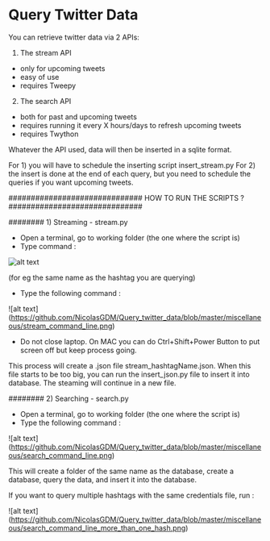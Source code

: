 # Query Twitter Data

You can retrieve twitter data via 2 APIs:


1) The stream API
- only for upcoming tweets
- easy of use
- requires Tweepy

2) The search API
- both for past and upcoming tweets
- requires running it every X hours/days to refresh upcoming tweets
- requires Twython

Whatever the API used, data will then be inserted in a sqlite format.

For 1) you will have to schedule the inserting script insert_stream.py
For 2) the insert is done at the end of each query, but you need to schedule the queries if you want upcoming tweets.



############################## HOW TO RUN THE SCRIPTS ? ##############################

######## 1) Streaming - stream.py 
- Open a terminal, go to working folder (the one where the script is)
- Type command :

![alt text](https://github.com/NicolasGDM/Query_twitter_data/blob/master/miscellaneous/create_dir.png)

(for eg the same name as the hashtag you are querying)

- Type the following command : 

![alt text]
(https://github.com/NicolasGDM/Query_twitter_data/blob/master/miscellaneous/stream_command_line.png)

- Do not close laptop. On MAC you can do Ctrl+Shift+Power Button to put screen off but keep process going.


This process will create a .json file stream_hashtagName.json. When this file starts to be too big, you can run the insert_json.py file to insert it into database. The steaming will continue in a new file.



######## 2) Searching - search.py 
- Open a terminal, go to working folder (the one where the script is)
- Type the following command : 
  
![alt text]
(https://github.com/NicolasGDM/Query_twitter_data/blob/master/miscellaneous/search_command_line.png)
  
  This will create a folder of the same name as the database, create a database, query the data, and insert it into the database.
  
 If you want to query multiple hashtags with the same credentials file, run :
 
![alt text]
(https://github.com/NicolasGDM/Query_twitter_data/blob/master/miscellaneous/search_command_line_more_than_one_hash.png)
